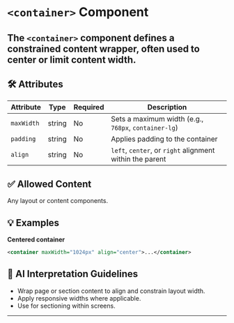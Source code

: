 # `<container>` Component

The `<container>` component defines a constrained content wrapper, often used to center or limit content width.
---

## 🛠 Attributes
| Attribute | Type | Required | Description |
|-----------|------|----------|-------------|
| `maxWidth` | string | No | Sets a maximum width (e.g., `768px`, `container-lg`) |
| `padding` | string | No | Applies padding to the container |
| `align` | string | No | `left`, `center`, or `right` alignment within the parent |

## ✅ Allowed Content
Any layout or content components.

## 💡 Examples
**Centered container**
```xml
<container maxWidth="1024px" align="center">...</container>
```

## 🧩 AI Interpretation Guidelines
- Wrap page or section content to align and constrain layout width.
- Apply responsive widths where applicable.
- Use for sectioning within screens.
---
